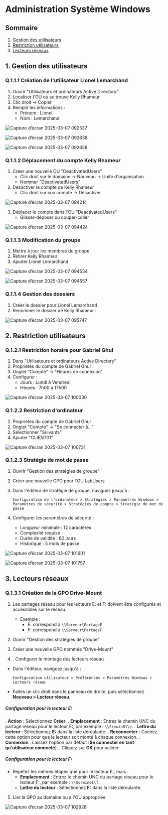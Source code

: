 # Administration Système Windows

## Sommaire
1. [Gestion des utilisateurs](#1-gestion-des-utilisateurs)
2. [Restriction utilisateurs](#2-restriction-utilisateurs)
3. [Lecteurs réseaux](#3-lecteurs-réseaux)

## 1. Gestion des utilisateurs

### Q.1.1.1 Création de l'utilisateur Lionel Lemarchand
1. Ouvrir "Utilisateurs et ordinateurs Active Directory"
2. Localiser l'OU où se trouve Kelly Rhameur
3. Clic droit → Copier 
4. Remplir les informations :
   - Prénom : Lionel
   - Nom : Lemarchand

   
![Capture d’écran 2025-03-07 092537](https://github.com/user-attachments/assets/abd77761-4b4a-4882-85c8-8194d909c298)

![Capture d’écran 2025-03-07 092638](https://github.com/user-attachments/assets/b5ae685f-545c-4d3b-8fff-dcdd5a87302f)

![Capture d’écran 2025-03-07 092658](https://github.com/user-attachments/assets/ee8a8ae3-7bf9-4c93-bde0-031cfc72520d)


### Q.1.1.2 Déplacement du compte Kelly Rhameur
1. Créer une nouvelle OU "DeactivatedUsers"
   - Clic droit sur le domaine → Nouveau → Unité d'organisation
   - Nommer "DeactivatedUsers"
2. Désactiver le compte de Kelly Rhameur
   - Clic droit sur son compte → Désactiver

![Capture d’écran 2025-03-07 094214](https://github.com/user-attachments/assets/3366af02-a222-4c38-b204-70c510ee53bb)



3. Déplacer le compte dans l'OU "DeactivatedUsers"
   - Glisser-déposer ou couper-coller


![Capture d’écran 2025-03-07 094424](https://github.com/user-attachments/assets/b796f47e-a42c-4e7f-b5d3-b7dacd1d76b4)


### Q.1.1.3 Modification du groupe
1. Mettre à jour les membres du groupe
2. Retirer Kelly Rhameur
3. Ajouter Lionel Lemarchand

![Capture d’écran 2025-03-07 094534](https://github.com/user-attachments/assets/a7940e8c-d024-40a9-b14f-b59f58c1ab7f)

![Capture d’écran 2025-03-07 094557](https://github.com/user-attachments/assets/b6a753eb-4639-4b31-8b83-6a1b098524ad)


### Q.1.1.4 Gestion des dossiers
1. Créer le dossier pour Lionel Lemarchand
2. Renommer le dossier de Kelly Rhameur :
  
![Capture d’écran 2025-03-07 095747](https://github.com/user-attachments/assets/95977788-c77d-4211-bb54-cc5bbc9dd48d)

## 2. Restriction utilisateurs

### Q.1.2.1 Restriction horaire pour Gabriel Ghul
1. Dans "Utilisateurs et ordinateurs Active Directory"
2. Propriétés du compte de Gabriel Ghul
3. Onglet "Compte" → "Heures de connexion"
4. Configurer :
   - Jours : Lundi à Vendredi
   - Heures : 7h00 à 17h00

![Capture d’écran 2025-03-07 100030](https://github.com/user-attachments/assets/943c683f-5dcf-40eb-af80-20fedd591ad1)

### Q.1.2.2 Restriction d'ordinateur
1. Propriétés du compte de Gabriel Ghul
2. Onglet "Compte" → "Se connecter à..."
3. Sélectionner "Suivants"
4. Ajouter "CLIENT01"

![Capture d’écran 2025-03-07 100731](https://github.com/user-attachments/assets/419d371e-2788-49d8-9b4e-e5712afc5799)


### Q.1.2.3 Stratégie de mot de passe
1. Ouvrir "Gestion des stratégies de groupe"
2. Créer une nouvelle GPO pour l'OU LabUsers
3. Dans l'éditeur de stratégie de groupe, naviguez jusqu'à :
     ```
     Configuration de l'ordinateur > Stratégies > Paramètres Windows > Paramètres de sécurité > Stratégies de compte > Stratégie de mot de passe
     ```

4. Configurer les paramètres de sécurité :
   - Longueur minimale : 12 caractères
   - Complexité requise
   - Durée de validité : 60 jours
   - Historique : 5 mots de passe

![Capture d’écran 2025-03-07 101601](https://github.com/user-attachments/assets/33e2d7cd-4cb7-43c9-9bcd-1c833a128c5f)

![Capture d’écran 2025-03-07 101757](https://github.com/user-attachments/assets/a1ea954d-1221-40ad-a175-9c87009ec881)

## 3. Lecteurs réseaux

### Q.1.3.1 Création de la GPO Drive-Mount

1. Les partages réseau pour les lecteurs E: et F: doivent être configurés et accessibles sur le réseau.
   - Exemple : 
     - E: correspond à `\\Serveur\PartageE`
     - F: correspond à `\\Serveur\PartageF`


2. Ouvrir "Gestion des stratégies de groupe"
3. Créer une nouvelle GPO nommée "Drive-Mount"
4. . Configurer le montage des lecteurs réseau
- Dans l'éditeur, naviguez jusqu'à :
  ```
  Configuration utilisateur > Préférences > Paramètres Windows > Lecteurs réseau
  ```
- Faites un clic droit dans le panneau de droite, puis sélectionnez **Nouveau > Lecteur réseau**.

##### Configuration pour le lecteur E:
. **Action** : Sélectionnez **Créer**.
. **Emplacement** : Entrez le chemin UNC du partage réseau pour le lecteur E:, par exemple : `\\Srvwin01\e`.
. **Lettre du lecteur** : Sélectionnez **E:** dans la liste déroulante.
. **Reconnecter** : Cochez cette option pour que le lecteur soit monté à chaque connexion.
. **Connexion** : Laissez l'option par défaut (**Se connecter en tant qu'utilisateur connecté**).
. Cliquez sur **OK** pour valider.

##### Configuration pour le lecteur F:
- Répétez les mêmes étapes que pour le lecteur E:, mais :
  - **Emplacement** : Entrez le chemin UNC du partage réseau pour le lecteur F:, par exemple : `\\Svrwin01\f`.
  - **Lettre du lecteur** : Sélectionnez **F:** dans la liste déroulante.

5. Lier la GPO au domaine ou à l'OU appropriée


![Capture d’écran 2025-03-07 102828](https://github.com/user-attachments/assets/d9903c30-d2a0-442b-82ad-4d7716dff3be)



